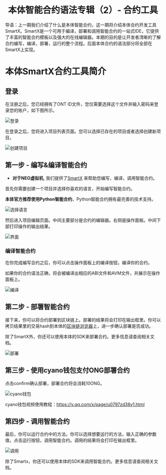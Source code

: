 <h1 align="center">本体智能合约语法专辑（2）- 合约工具</h1>

导语：上一期我们介绍了什么是本体智能合约，这一期将介绍本体合约开发工具SmartX。SmartX是一个可用于编译，部署和调用智能合约的一站式IDE，它提供了丰富的智能合约模板以及强大的在线编辑器。本期的目的是让开发者清晰的了解合约编写，编译，部署，运行的整个流程。后面本体合约的语法部分将全部在SmartX上实现。


# 本体SmartX合约工具简介

## 登录

在注册之后，您已经拥有了ONT ID文件，您仅需要选择这个文件并输入密码来登录您的账户，如下图所示。

![登录](https://upload-images.jianshu.io/upload_images/150344-e3848962a4dfe0d1.png?imageMogr2/auto-orient/strip%7CimageView2/2/w/1240)

在登录之后，您将进入项目列表页面。您可以选择已存在的项目或者选择创建新项目。

![创建项目](https://upload-images.jianshu.io/upload_images/150344-17ec830db0f4d948.png?imageMogr2/auto-orient/strip%7CimageView2/2/w/1240)

## 第一步 - 编写&编译智能合约 

* **对于NEO虚拟机**, 我们提供了[SmartX](http://smartx.ont.io) 来帮助您编写，编译，调用智能合约。

首先你需要创建一个项目并选择你喜欢的语言，开始编写智能合约。

**本体官方推荐使用Python智能合约**，Python智能合约拥有最完善的技术支持。

![选择语言](https://upload-images.jianshu.io/upload_images/150344-de1bad190b1c6c66.png?imageMogr2/auto-orient/strip%7CimageView2/2/w/1240)

然后进入项目编辑页面。中间主要部分是合约的编辑器。右侧是操作面板。中间下部打印操作的输出结果。

![界面](https://upload-images.jianshu.io/upload_images/150344-f56c1d34b8a9d788.png?imageMogr2/auto-orient/strip%7CimageView2/2/w/1240)

### 编译智能合约

在你完成编写合约之后，你可以点击操作面板上的编译按钮，编译你的合约。

如果你的合约语法正确，将会被编译出相应的ABI文件和AVM文件，并展示在操作面板上。

![编译](https://upload-images.jianshu.io/upload_images/150344-e06de888f0502837.png?imageMogr2/auto-orient/strip%7CimageView2/2/w/1240)

## 第二步 - 部署智能合约

接下来，你可以将合约部署到区块链上。部署的结果将会打印在输出框里。你可以拷贝结果里的交易hash到本体的[区块链浏览器](https://explorer.ont.io/)上，进一步确认部署是否成功。

除了SmartX外，你还可以使用本体的SDK来部署合约。更多信息请查阅相关文档。

![部署](https://upload-images.jianshu.io/upload_images/150344-2e64bff84991b3c3.png?imageMogr2/auto-orient/strip%7CimageView2/2/w/1240)


## 第三步 - 使用cyano钱包支付ONG部署合约

点击confirm确认部署，部署合约将会消耗10ONG。

![cyano钱包](https://upload-images.jianshu.io/upload_images/150344-100a1a5b76cf02d6.png?imageMogr2/auto-orient/strip%7CimageView2/2/w/1240)

cyano钱包视频使用教程：https://v.qq.com/x/page/u0797zd38y1.html


## 第四步 - 调用智能合约

最后，你可以运行合约中的方法。你可以选择想要运行的方法，输入正确的参数值，点击运行按钮，调用智能合约。调用的结果将会打印在输出框里。

![调用](https://upload-images.jianshu.io/upload_images/150344-6b67b1ce0471824a.png?imageMogr2/auto-orient/strip%7CimageView2/2/w/1240)

除了Smartx，你还可以使用本体的SDK来调用智能合约。更多信息请查阅相关文档。

